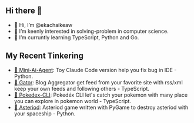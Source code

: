 ## Hi there 👋

* 👋 Hi, I’m @ekachaikeaw
* 👀 I’m keenly interested in solving-problem in computer science.
* 🌱 I’m curruntly learning TypeScript, Python and Go.

## My Recent Tinkering
* [🤖 Mini-Ai-Agent](https://github.com/ekachaikeaw/toy-ai-agent): Toy Claude Code version help you fix bug in IDE - Python.
* [🐊 Gator](https://github.com/ekachaikeaw/Gator): Blog Aggregator get feed from your favorite site with rss/xml keep your own feeds and following others - TypeScript.
* [🫎 Pokedex-CLI](https://github.com/ekachaikeaw/Pokedex-cli): Pokedéx CLI let's catch your pokemon with many place you can explore in pokemon world - TypeScript.
* [🚀 Asteriod](https://github.com/ekachaikeaw/Asteroid): Asteriod game written with PyGame to destroy asteriod with your spaceship - Python.
<!--
**ekachaikeaw/ekachaikeaw** is a ✨ _special_ ✨ repository because its `README.md` (this file) appears on your GitHub profile.

Here are some ideas to get you started:

- 🔭 I’m currently working on ...
- 🌱 I’m currently learning ...
- 👯 I’m looking to collaborate on ...
- 🤔 I’m looking for help with ...
- 💬 Ask me about ...
- 📫 How to reach me: ...
- 😄 Pronouns: ...
- ⚡ Fun fact: ...
-->

